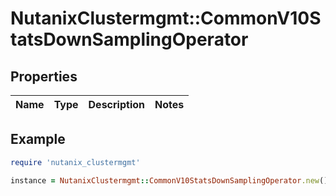 # NutanixClustermgmt::CommonV10StatsDownSamplingOperator

## Properties

| Name | Type | Description | Notes |
| ---- | ---- | ----------- | ----- |

## Example

```ruby
require 'nutanix_clustermgmt'

instance = NutanixClustermgmt::CommonV10StatsDownSamplingOperator.new()
```

